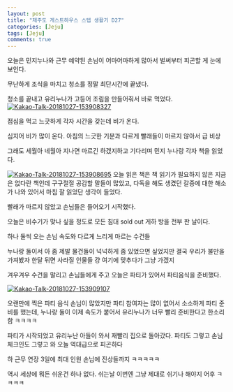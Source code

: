```yaml
---
layout: post
title: "제주도 게스트하우스 스텝 생활기 D27" 
categories: [Jeju]
tags: [Jeju]
comments: true
---
```


오늘은 민지누나와 근무 
예약된 손님이 어마어마하게 많아서 벌써부터 피곤할 게 눈에 보인다. 

무난하게 조식을 마치고 청소를 정말 최단시간에 끝냈다. 

청소를 끝내고 유리누나가 고등어 조림을 만들어줘서 바로 먹었다. 
<a href="https://ibb.co/ctd4TA"><img src="https://preview.ibb.co/bNmDMV/Kakao-Talk-20181027-153908327.jpg" alt="Kakao-Talk-20181027-153908327" border="0"></a>

점심을 먹고 느긋하게 각자 시간을 갖는데 
비가 온다. 

심지어 비가 많이 온다. 
아침의 느긋한 기분과 다르게 빨래들이 마르지 않아서 
급 비상 

그래도 세월아 네월아 지나면 마르긴 하겠지하고 
기다리며 민지 누나랑 각자 책을 읽었다. 

<a href="https://ibb.co/hVpYMV"><img src="https://preview.ibb.co/c6k7gV/Kakao-Talk-20181027-153908695.png" alt="Kakao-Talk-20181027-153908695" border="0"></a>
오늘 읽은 책은 책 읽기가 필요하지 않은 지금은 없다란 책인데 
구구절절 공감할 말들이 많았고, 
다독을 해도 생겼던 갈증에 대한 해소가 나와 있어서 
마침 잘 읽었단 생각이 들었다. 

빨래가 마르지 않았고 
손님들은 들어오기 시작했다. 

오늘은 비수기가 맞나 싶을 정도로 모든 침대 sold out 
게하 방을 전부 판 날이다. 

하나 둘씩 오는 손님 속도와 다르게 
느리게 마르는 수건들 

누나랑 둘이서 아 좀 제발 물건들이 넉넉하게 좀 
있었으면 싶었지만 
결국 우리가 불만을 가져봤자 한달 뒤면 사라질 인물들 
걍 여기에 맞추다가 그냥 가겠지 

겨우겨우 수건을 말리고 손님들에게 주고 
오늘은 파티가 있어서 파티음식을 준비했다. 

<a href="https://ibb.co/eTjdoA"><img src="https://preview.ibb.co/gtbDMV/Kakao-Talk-20181027-153909107.jpg" alt="Kakao-Talk-20181027-153909107" border="0"></a>

오랜만에 찍은 파티 음식 
손님이 많았지만 파티 참여자는 많이 없어서 
소소하게 파티 준비를 했는데, 
누나랑 둘이 이제 속도가 붙어서 유리누나가 너무 빨리 준비한다고 한소리함 ㅋㅋㅋㅋ 

파티가 시작되었고 유리누난 아들이 와서 재빨리 집으로 돌아갔다. 
파티도 그렇고 손님 체크인도 그렇고 
와 오늘 역대급으로 피곤하다 

하 
근무 연장 3일에 최대 인원 손님에 
진상들까지 ㅋㅋㅋㅋㅋ 

역시 세상에 뭐든 쉬운건 하나 없다. 
쉬는날 이번엔 그냥 제대로 쉬기나 해야지 어후 ㅋㅋㅋㅋ 
